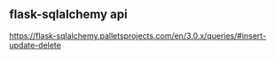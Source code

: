 ## flask-sqlalchemy api
https://flask-sqlalchemy.palletsprojects.com/en/3.0.x/queries/#insert-update-delete
